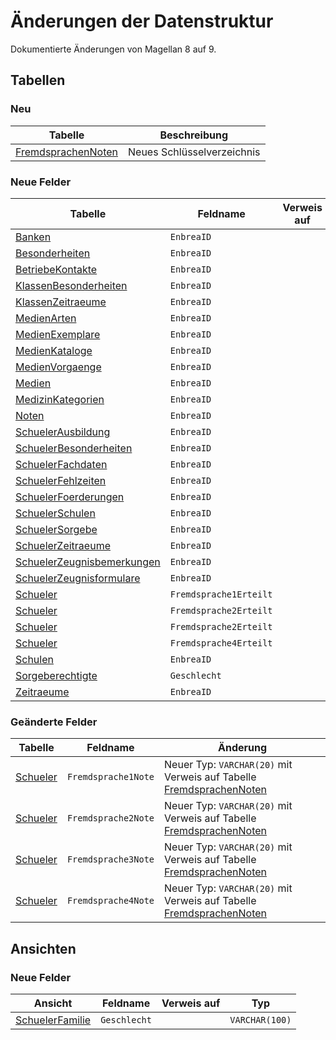 # Änderungen der Datenstruktur

Dokumentierte Änderungen von Magellan 8 auf 9.

## Tabellen

### Neu

Tabelle                                                      | Beschreibung
------------------------------------------------------------ | ------------
[FremdsprachenNoten](../database/tables/fremdsprachennoten/) | Neues Schlüsselverzeichnis

### Neue Felder

Tabelle                                                                      | Feldname               | Verweis auf      | Typ 
---------------------------------------------------------------------------- | ---------------------- | ---------------- | ----
[Banken](../database/tables/banken/)                                         | `EnbreaID`             |                  | `VARCHAR(24)`
[Besonderheiten](../database/tables/besonderheiten/)                         | `EnbreaID`             |                  | `VARCHAR(24)`
[BetriebeKontakte](../database/tables/betriebekontakte/)                     | `EnbreaID`             |                  | `VARCHAR(24)`
[KlassenBesonderheiten](../database/tables/klassenbesonderheiten/)           | `EnbreaID`             |                  | `VARCHAR(24)`
[KlassenZeitraeume](../database/tables/klassenzeitraeume/)                   | `EnbreaID`             |                  | `VARCHAR(24)`
[MedienArten](../database/tables/medienarten/)                               | `EnbreaID`             |                  | `VARCHAR(24)`
[MedienExemplare](../database/tables/medienexemplare/)                       | `EnbreaID`             |                  | `VARCHAR(24)`
[MedienKataloge](../database/tables/medienkataloge/)                         | `EnbreaID`             |                  | `VARCHAR(24)`
[MedienVorgaenge](../database/tables/medienvorgaenge/)                       | `EnbreaID`             |                  | `VARCHAR(24)`
[Medien](../database/tables/medien/)                                         | `EnbreaID`             |                  | `VARCHAR(24)`
[MedizinKategorien](../database/tables/medizinkategorien/)                   | `EnbreaID`             |                  | `VARCHAR(24)`
[Noten](../database/tables/noten/)                                           | `EnbreaID`             |                  | `VARCHAR(24)`
[SchuelerAusbildung](../database/tables/schuelerausbildung/)                 | `EnbreaID`             |                  | `VARCHAR(24)`
[SchuelerBesonderheiten](../database/tables/schuelerbesonderheiten/)         | `EnbreaID`             |                  | `VARCHAR(24)`
[SchuelerFachdaten](../database/tables/schuelerfachdaten/)                   | `EnbreaID`             |                  | `VARCHAR(24)`
[SchuelerFehlzeiten](../database/tables/schuelerfehlzeiten/)                 | `EnbreaID`             |                  | `VARCHAR(24)`
[SchuelerFoerderungen](../database/tables/schuelerfoerderungen/)             | `EnbreaID`             |                  | `VARCHAR(24)`
[SchuelerSchulen](../database/tables/schuelerschulen/)                       | `EnbreaID`             |                  | `VARCHAR(24)`
[SchuelerSorgebe](../database/tables/schuelersorgebe/)                       | `EnbreaID`             |                  | `VARCHAR(24)`
[SchuelerZeitraeume](../database/tables/schuelerzeitraeume/)                 | `EnbreaID`             |                  | `VARCHAR(24)`
[SchuelerZeugnisbemerkungen](../database/tables/schuelerzeugnisbemerkungen/) | `EnbreaID`             |                  | `VARCHAR(24)`
[SchuelerZeugnisformulare](../database/tables/schuelerzeugnisformulare/)     | `EnbreaID`             |                  | `VARCHAR(24)`
[Schueler](../database/tables/schueler/)                                     | `Fremdsprache1Erteilt` |                  | `VARCHAR(100)`
[Schueler](../database/tables/schueler/)                                     | `Fremdsprache2Erteilt` |                  | `VARCHAR(100)`
[Schueler](../database/tables/schueler/)                                     | `Fremdsprache2Erteilt` |                  | `VARCHAR(100)`
[Schueler](../database/tables/schueler/)                                     | `Fremdsprache4Erteilt` |                  | `VARCHAR(100)`
[Schulen](../database/tables/schulen/)                                       | `EnbreaID`             |                  | `VARCHAR(24)`
[Sorgeberechtigte](../database/tables/sorgeberechtigte/)                     | `Geschlecht`           |                  | `VARCHAR(100)`
[Zeitraeume](../database/tables/zeitraeume/)                                 | `EnbreaID`             |                  | `VARCHAR(24)`

### Geänderte Felder

Tabelle                                   | Feldname             | Änderung
----------------------------------------- | -------------------- | --------
[Schueler](../database/tables/schueler/)  | `Fremdsprache1Note`  | Neuer Typ: `VARCHAR(20)` mit Verweis auf Tabelle [FremdsprachenNoten](../database/tables/fremdsprachennoten/)
[Schueler](../database/tables/schueler/)  | `Fremdsprache2Note`  | Neuer Typ: `VARCHAR(20)` mit Verweis auf Tabelle [FremdsprachenNoten](../database/tables/fremdsprachennoten/)
[Schueler](../database/tables/schueler/)  | `Fremdsprache3Note`  | Neuer Typ: `VARCHAR(20)` mit Verweis auf Tabelle [FremdsprachenNoten](../database/tables/fremdsprachennoten/)
[Schueler](../database/tables/schueler/)  | `Fremdsprache4Note`  | Neuer Typ: `VARCHAR(20)` mit Verweis auf Tabelle [FremdsprachenNoten](../database/tables/fremdsprachennoten/)

## Ansichten

### Neue Felder

Ansicht                                                                      | Feldname               | Verweis auf      | Typ 
---------------------------------------------------------------------------- | ---------------------- | ---------------- | ----
[SchuelerFamilie](../database/views/schuelerfamilie/)                        | `Geschlecht`           |                  | `VARCHAR(100)`
